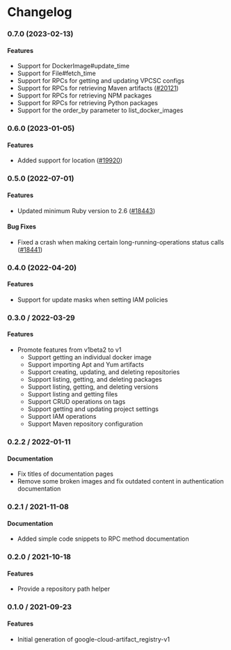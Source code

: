 # Changelog

### 0.7.0 (2023-02-13)

#### Features

* Support for DockerImage#update_time 
* Support for File#fetch_time 
* Support for RPCs for getting and updating VPCSC configs 
* Support for RPCs for retrieving Maven artifacts ([#20121](https://github.com/googleapis/google-cloud-ruby/issues/20121)) 
* Support for RPCs for retrieving NPM packages 
* Support for RPCs for retrieving Python packages 
* Support for the order_by parameter to list_docker_images 

### 0.6.0 (2023-01-05)

#### Features

* Added support for location ([#19920](https://github.com/googleapis/google-cloud-ruby/issues/19920)) 

### 0.5.0 (2022-07-01)

#### Features

* Updated minimum Ruby version to 2.6 ([#18443](https://github.com/googleapis/google-cloud-ruby/issues/18443)) 
#### Bug Fixes

* Fixed a crash when making certain long-running-operations status calls ([#18441](https://github.com/googleapis/google-cloud-ruby/issues/18441)) 

### 0.4.0 (2022-04-20)

#### Features

* Support for update masks when setting IAM policies

### 0.3.0 / 2022-03-29

#### Features

* Promote features from v1beta2 to v1
  * Support getting an individual docker image
  * Support importing Apt and Yum artifacts
  * Support creating, updating, and deleting repositories
  * Support listing, getting, and deleting packages
  * Support listing, getting, and deleting versions
  * Support listing and getting files
  * Support CRUD operations on tags
  * Support getting and updating project settings
  * Support IAM operations
  * Support Maven repository configuration

### 0.2.2 / 2022-01-11

#### Documentation

* Fix titles of documentation pages
* Remove some broken images and fix outdated content in authentication documentation

### 0.2.1 / 2021-11-08

#### Documentation

* Added simple code snippets to RPC method documentation

### 0.2.0 / 2021-10-18

#### Features

* Provide a repository path helper

### 0.1.0 / 2021-09-23

#### Features

* Initial generation of google-cloud-artifact_registry-v1
